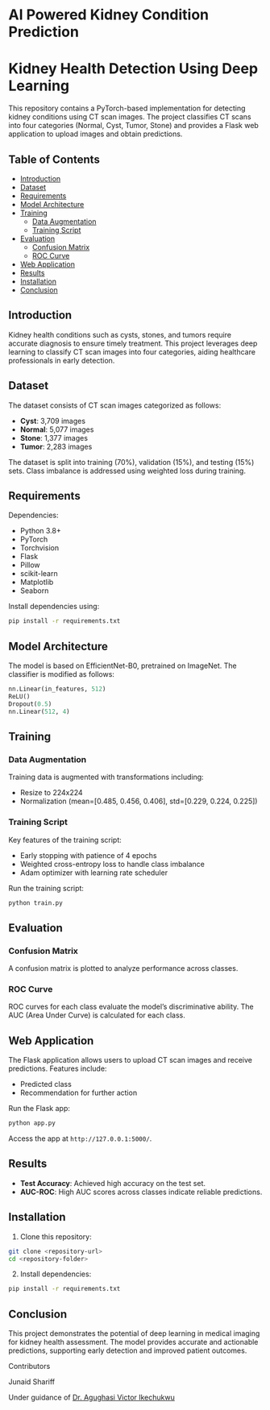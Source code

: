 # AI Powered Kidney Condition Prediction

# Kidney Health Detection Using Deep Learning

This repository contains a PyTorch-based implementation for detecting kidney conditions using CT scan images. The project classifies CT scans into four categories (Normal, Cyst, Tumor, Stone) and provides a Flask web application to upload images and obtain predictions.

## Table of Contents
- [Introduction](#introduction)
- [Dataset](#dataset)
- [Requirements](#requirements)
- [Model Architecture](#model-architecture)
- [Training](#training)
  - [Data Augmentation](#data-augmentation)
  - [Training Script](#training-script)
- [Evaluation](#evaluation)
  - [Confusion Matrix](#confusion-matrix)
  - [ROC Curve](#roc-curve)
- [Web Application](#web-application)
- [Results](#results)
- [Installation](#installation)
- [Conclusion](#conclusion)

## Introduction
Kidney health conditions such as cysts, stones, and tumors require accurate diagnosis to ensure timely treatment. This project leverages deep learning to classify CT scan images into four categories, aiding healthcare professionals in early detection.

## Dataset
The dataset consists of CT scan images categorized as follows:
- **Cyst**: 3,709 images
- **Normal**: 5,077 images
- **Stone**: 1,377 images
- **Tumor**: 2,283 images

The dataset is split into training (70%), validation (15%), and testing (15%) sets. Class imbalance is addressed using weighted loss during training.

## Requirements
Dependencies:
- Python 3.8+
- PyTorch
- Torchvision
- Flask
- Pillow
- scikit-learn
- Matplotlib
- Seaborn

Install dependencies using:
```bash
pip install -r requirements.txt
```

## Model Architecture
The model is based on EfficientNet-B0, pretrained on ImageNet. The classifier is modified as follows:
```python
nn.Linear(in_features, 512)
ReLU()
Dropout(0.5)
nn.Linear(512, 4)
```

## Training

### Data Augmentation
Training data is augmented with transformations including:
- Resize to 224x224
- Normalization (mean=[0.485, 0.456, 0.406], std=[0.229, 0.224, 0.225])

### Training Script
Key features of the training script:
- Early stopping with patience of 4 epochs
- Weighted cross-entropy loss to handle class imbalance
- Adam optimizer with learning rate scheduler

Run the training script:
```bash
python train.py
```

## Evaluation

### Confusion Matrix
A confusion matrix is plotted to analyze performance across classes.

### ROC Curve
ROC curves for each class evaluate the model’s discriminative ability. The AUC (Area Under Curve) is calculated for each class.

## Web Application
The Flask application allows users to upload CT scan images and receive predictions. Features include:
- Predicted class
- Recommendation for further action

Run the Flask app:
```bash
python app.py
```
Access the app at `http://127.0.0.1:5000/`.

## Results
- **Test Accuracy**: Achieved high accuracy on the test set.
- **AUC-ROC**: High AUC scores across classes indicate reliable predictions.

## Installation
1. Clone this repository:
```bash
git clone <repository-url>
cd <repository-folder>
```
2. Install dependencies:
```bash
pip install -r requirements.txt
```

## Conclusion
This project demonstrates the potential of deep learning in medical imaging for kidney health assessment. The model provides accurate and actionable predictions, supporting early detection and improved patient outcomes.


Contributors

Junaid Shariff

Under guidance of [Dr. Agughasi Victor Ikechukwu](https://github.com/Victor-Ikechukwu)
